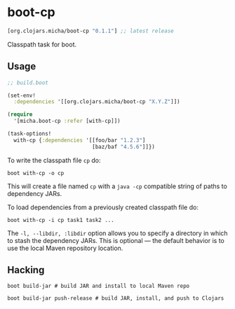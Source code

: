 # boot-cp

[](dependency)
```clojure
[org.clojars.micha/boot-cp "0.1.1"] ;; latest release
```
[](/dependency)

Classpath task for boot.

## Usage

```clojure
;; build.boot

(set-env!
  :dependencies '[[org.clojars.micha/boot-cp "X.Y.Z"]])

(require
  '[micha.boot-cp :refer [with-cp]])

(task-options!
  with-cp {:dependencies '[[foo/bar "1.2.3"]
                           [baz/baf "4.5.6"]]})
```

To write the classpath file `cp` do:

```
boot with-cp -o cp
```

This will create a file named `cp` with a `java -cp` compatible string of paths
to dependency JARs.

To load dependencies from a previously created classpath file do:

```
boot with-cp -i cp task1 task2 ...
```

The `-l, --libdir, :libdir` option allows you to specify a directory in which
to stash the dependency JARs. This is optional &mdash; the default behavior is
to use the local Maven repository location.

## Hacking

```shell
boot build-jar # build JAR and install to local Maven repo
```
```shell
boot build-jar push-release # build JAR, install, and push to Clojars
```
